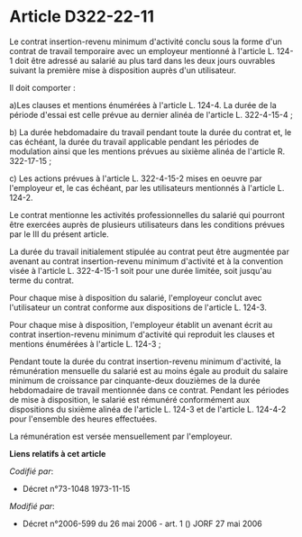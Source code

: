 # Article D322-22-11

Le contrat insertion-revenu minimum d'activité conclu sous la forme d'un contrat de travail temporaire avec un employeur
mentionné à l'article L. 124-1 doit être adressé au salarié au plus tard dans les deux jours ouvrables suivant la première
mise à disposition auprès d'un utilisateur.

Il doit comporter :

a)Les clauses et mentions énumérées à l'article L. 124-4. La durée de la période d'essai est celle prévue au dernier alinéa
de l'article L. 322-4-15-4 ;

b) La durée hebdomadaire du travail pendant toute la durée du contrat et, le cas échéant, la durée du travail applicable
pendant les périodes de modulation ainsi que les mentions prévues au sixième alinéa de l'article R. 322-17-15 ;

c) Les actions prévues à l'article L. 322-4-15-2 mises en oeuvre par l'employeur et, le cas échéant, par les utilisateurs
mentionnés à l'article L. 124-2.

Le contrat mentionne les activités professionnelles du salarié qui pourront être exercées auprès de plusieurs utilisateurs
dans les conditions prévues par le III du présent article.

La durée du travail initialement stipulée au contrat peut être augmentée par avenant au contrat insertion-revenu minimum
d'activité et à la convention visée à l'article L. 322-4-15-1 soit pour une durée limitée, soit jusqu'au terme du contrat.

Pour chaque mise à disposition du salarié, l'employeur conclut avec l'utilisateur un contrat conforme aux dispositions de
l'article L. 124-3.

Pour chaque mise à disposition, l'employeur établit un avenant écrit au contrat insertion-revenu minimum d'activité qui
reproduit les clauses et mentions énumérées à l'article L. 124-3 ;

Pendant toute la durée du contrat insertion-revenu minimum d'activité, la rémunération mensuelle du salarié est au moins
égale au produit du salaire minimum de croissance par cinquante-deux douzièmes de la durée hebdomadaire de travail mentionnée
dans ce contrat. Pendant les périodes de mise à disposition, le salarié est rémunéré conformément aux dispositions du sixième
alinéa de l'article L. 124-3 et de l'article L. 124-4-2 pour l'ensemble des heures effectuées.

La rémunération est versée mensuellement par l'employeur.

**Liens relatifs à cet article**

_Codifié par_:

  - Décret n°73-1048 1973-11-15

_Modifié par_:

  - Décret n°2006-599 du 26 mai 2006 - art. 1 () JORF 27 mai 2006
